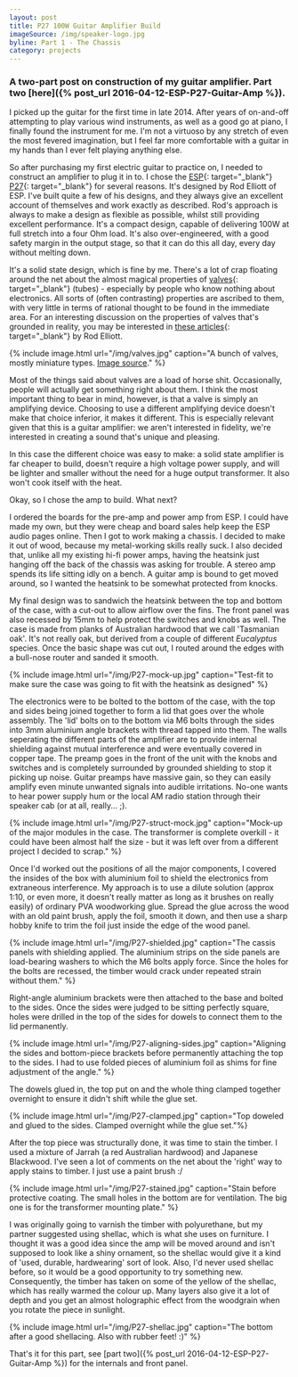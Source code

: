 ```yaml
---
layout: post
title: P27 100W Guitar Amplifier Build
imageSource: /img/speaker-logo.jpg
byline: Part 1 - The Chassis
category: projects
---
```


### A two-part post on construction of my guitar amplifier. Part two [here]({% post_url 2016-04-12-ESP-P27-Guitar-Amp %}).

I picked up the guitar for the first time in late 2014. After years of on-and-off attempting to play various wind instruments, as well as a good go at piano, I finally found the instrument for me. I'm not a virtuoso by any stretch of even the most fevered imagination, but I feel far more comfortable with a guitar in my hands than I ever felt playing anything else.

So after purchasing my first electric guitar to practice on, I needed to construct an amplifier to plug it in to. I chose the [ESP](http://sound.westhost.com/index2.html){: target="\_blank"} [P27](http://sound.westhost.com/project27.htm){: target="\_blank"} for several reasons. It's designed by Rod Elliott of ESP. I've built quite a few of his designs, and they always give an excellent account of themselves and work exactly as described. Rod's approach is always to make a design as flexible as possible, whilst still providing excellent performance. It's a compact design, capable of delivering 100W at full stretch into a four Ohm load. It's also over-engineered, with a good safety margin in the output stage, so that it can do this all day, every day without melting down.

 It's a solid state design, which is fine by me. There's a lot of crap floating around the net about the almost magical properties of [valves](https://en.wikipedia.org/wiki/Vacuum_tube){: target="\_blank"} (tubes) - especially by people who know nothing about electronics. All sorts of (often contrasting) properties are ascribed to them, with very little in terms of rational thought to be found in the immediate area. For an interesting discussion on the properties of valves that's grounded in reality, you may be interested in [these articles](http://sound.westhost.com/valves/index.html){: target="\_blank"} by Rod Elliott.

 {% include image.html url="/img/valves.jpg" caption="A bunch of valves, mostly miniature types. <a href='https://en.wikipedia.org/wiki/File:Elektronenroehren-auswahl.jpg'>Image source</a>." %}

Most of the things said about valves are a load of horse shit. Occasionally, people will actually get something right about them. I think the most important thing to bear in mind, however, is that a valve is simply an amplifying device. Choosing to use a different amplifying device doesn't make that choice inferior, it makes it different. This is especially relevant given that this is a guitar amplifier: we aren't interested in fidelity, we're interested in creating a sound that's unique and pleasing.

In this case the different choice was easy to make: a solid state amplifier is far cheaper to build, doesn't require a high voltage power supply, and will be lighter and smaller without the need for a huge output transformer. It also won't cook itself with the heat.

Okay, so I chose the amp to build. What next?

I ordered the boards for the pre-amp and power amp from ESP. I could have made my own, but they were cheap and board sales help keep the ESP audio pages online. Then I got to work making a chassis. I decided to make it out of wood, because my metal-working skills really suck. I also decided that, unlike all my existing hi-fi power amps, having the heatsink just hanging off the back of the chassis was asking for trouble. A stereo amp spends its life sitting idly on a bench. A guitar amp is bound to get moved around, so I wanted the heatsink to be somewhat protected from knocks.

My final design was to sandwich the heatsink between the top and bottom of the case, with a cut-out to allow airflow over the fins. The front panel was also recessed by 15mm to help protect the switches and knobs as well. The case is made from planks of Australian hardwood that we call 'Tasmanian oak'. It's not really oak, but derived from a couple of different _Eucalyptus_ species. Once the basic shape was cut out, I routed around the edges with a bull-nose router and sanded it smooth.

{% include image.html url="/img/P27-mock-up.jpg" caption="Test-fit to make sure the case was going to fit with the heatsink as designed" %}

The electronics were to be bolted to the bottom of the case, with the top and sides being joined together to form a lid that goes over the whole assembly. The 'lid' bolts on to the bottom via M6 bolts through the sides into 3mm aluminium angle brackets with thread tapped into them. The walls seperating the different parts of the amplifier are to provide internal shielding against mutual interference and were eventually covered in copper tape. The preamp goes in the front of the unit with the knobs and switches and is completely surrounded by grounded shielding to stop it picking up noise. Guitar preamps have massive gain, so they can easily amplify even minute unwanted signals into audible irritations. No-one wants to hear power supply hum or the local AM radio station through their speaker cab (or at all, really... ;).

{% include image.html url="/img/P27-struct-mock.jpg" caption="Mock-up of the major modules in the case. The transformer is complete overkill - it could have been almost half the size - but it was left over from a different project I decided to scrap." %}

Once I'd worked out the positions of all the major components, I covered the insides of the box with aluminium foil to shield the electronics from extraneous interference.  My approach is to use a dilute solution (approx 1:10, or even more, it doesn't really matter as long as it brushes on really easily) of ordinary PVA woodworking glue. Spread the glue across the wood with an old paint brush, apply the foil, smooth it down, and then use a sharp hobby knife to trim the foil just inside the edge of the wood panel.

{% include image.html url="/img/P27-shielded.jpg" caption="The cassis panels with shielding applied. The aluminium strips on the side panels are load-bearing washers to which the M6 bolts apply force. Since the holes for the bolts are recessed, the timber would crack under repeated strain without them." %}

Right-angle aluminium brackets were then attached to the base and bolted to the sides. Once the sides were judged to be sitting perfectly square, holes were drilled in the top of the sides for dowels to connect them to the lid permanently.

{% include image.html url="/img/P27-aligning-sides.jpg" caption="Aligning the sides and bottom-piece brackets before permanently attaching the top to the sides. I had to use folded pieces of aluminium foil as shims for fine adjustment of the angle." %}

 The dowels glued in, the top put on and the whole thing clamped together overnight to ensure it didn't shift while the glue set.

{% include image.html url="/img/P27-clamped.jpg" caption="Top doweled and glued to the sides. Clamped overnight while the glue set."%}

After the top piece was structurally done, it was time to stain the timber. I used a mixture of Jarrah (a red Australian hardwood) and Japanese Blackwood. I've seen a lot of comments on the net about the 'right' way to apply stains to timber. I just use a paint brush :/

{% include image.html url="/img/P27-stained.jpg" caption="Stain before protective coating. The small holes in the bottom are for ventilation. The big one is for the transformer mounting plate." %}

I was originally going to varnish the timber with polyurethane, but my partner suggested using shellac, which is what she uses on furniture. I thought it was a good idea since the amp will be moved around and isn't supposed to look like a shiny ornament, so the shellac would give it a kind of 'used, durable, hardwearing' sort of look. Also, I'd never used shellac before, so it would be a good opportunity to try something new. Consequently, the timber has taken on some of the yellow of the shellac, which has really warmed the colour up. Many layers also give it a lot of depth and you get an almost holographic effect from the woodgrain when you rotate the piece in sunlight.

{% include image.html url="/img/P27-shellac.jpg" caption="The bottom after a good shellacing. Also with rubber feet! :)" %}

That's it for this part, see [part two]({% post_url 2016-04-12-ESP-P27-Guitar-Amp %}) for the internals and front panel.
